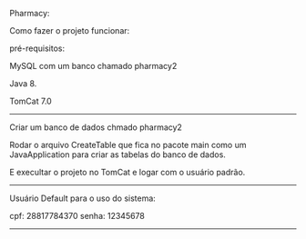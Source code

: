 Pharmacy:

Como fazer o projeto funcionar:

pré-requisitos:

MySQL com um banco chamado pharmacy2

Java 8.

TomCat 7.0

--------------------------------------

Criar um banco de dados chmado pharmacy2

Rodar o arquivo CreateTable que fica no pacote main  como um JavaApplication
para criar as tabelas do banco de dados.

E execultar o projeto no TomCat e logar com o usuário padrão.

-------------------------------------

Usuário Default para o uso do sistema:

cpf:   28817784370
senha: 12345678

-------------------------------------
